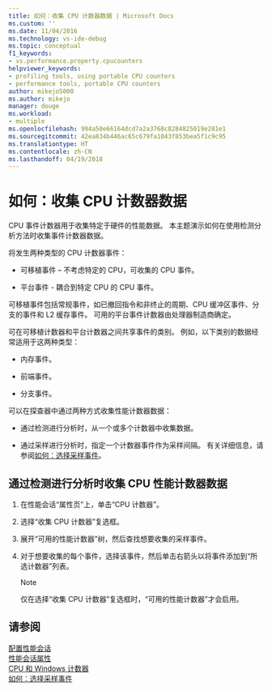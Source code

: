 ```yaml
---
title: 如何：收集 CPU 计数器数据 | Microsoft Docs
ms.custom: ''
ms.date: 11/04/2016
ms.technology: vs-ide-debug
ms.topic: conceptual
f1_keywords:
- vs.performance.property.cpucounters
helpviewer_keywords:
- profiling tools, using portable CPU counters
- performance tools, portable CPU counters
author: mikejo5000
ms.author: mikejo
manager: douge
ms.workload:
- multiple
ms.openlocfilehash: 994a50e66164dcd7a2a3768c8284825019e281e1
ms.sourcegitcommit: 42ea834b446ac65c679fa1043f853bea5f1c9c95
ms.translationtype: HT
ms.contentlocale: zh-CN
ms.lasthandoff: 04/19/2018
---
```

# <a name="how-to-collect-cpu-counter-data"></a>如何：收集 CPU 计数器数据

CPU 事件计数器用于收集特定于硬件的性能数据。 本主题演示如何在使用检测分析方法时收集事件计数器数据。

将发生两种类型的 CPU 计数器事件：

- 可移植事件 – 不考虑特定的 CPU，可收集的 CPU 事件。

- 平台事件 - 耦合到特定 CPU 的 CPU 事件。

 可移植事件包括常规事件，如已撤回指令和非终止的周期、CPU 缓冲区事件、分支的事件和 L2 缓存事件。 可用的平台事件计数器由处理器制造商确定。

 可在可移植计数器和平台计数器之间共享事件的类别。 例如，以下类别的数据经常适用于这两种类型：

- 内存事件。

- 前端事件。

- 分支事件。

 可以在探查器中通过两种方式收集性能计数器数据：

- 通过检测进行分析时，从一个或多个计数器中收集数据。

- 通过采样进行分析时，指定一个计数器事件作为采样间隔。 有关详细信息，请参阅[如何：选择采样事件](../profiling/how-to-choose-sampling-events.md)。

## <a name="to-collect-cpu-performance-counter-data-when-you-profile-by-instrumentation"></a>通过检测进行分析时收集 CPU 性能计数器数据

1. 在性能会话“属性页”上，单击“CPU 计数器”。

2. 选择“收集 CPU 计数器”复选框。

3. 展开“可用的性能计数器”树，然后查找想要收集的采样事件。

4. 对于想要收集的每个事件，选择该事件，然后单击右箭头以将事件添加到“所选计数器”列表。

    > [!NOTE]
    > 仅在选择“收集 CPU 计数器”复选框时，“可用的性能计数器”才会启用。

## <a name="see-also"></a>请参阅

[配置性能会话](../profiling/configuring-performance-sessions.md)  
[性能会话属性](../profiling/performance-session-properties.md)  
[CPU 和 Windows 计数器](../profiling/cpu-and-windows-counters.md)  
[如何：选择采样事件](../profiling/how-to-choose-sampling-events.md)